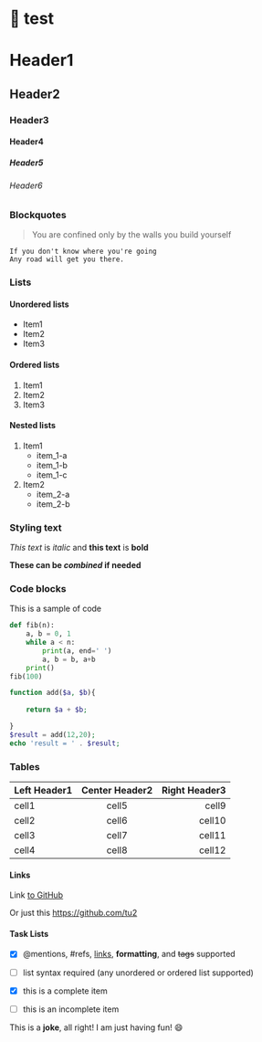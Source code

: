 :ledger: test
=======



# Header1
## Header2
### Header3
#### Header4
##### Header5
###### Header6


### Blockquotes

>You are confined only by the walls you build yourself

```
If you don't know where you're going
Any road will get you there.
```

### Lists
#### Unordered lists

* Item1
* Item2
* Item3

#### Ordered lists

1. Item1
2. Item2
3. Item3

#### Nested lists

1. Item1
	* item_1-a
	* item_1-b
	* item_1-c
2. Item2
	* item_2-a
	* item_2-b

### Styling text

_This text_ is *italic* and **this text** is **bold**

**These can be _combined_ if needed**

### Code blocks
This is a sample of code


```python
def fib(n):
	a, b = 0, 1
	while a < n:
		print(a, end=' ')
		a, b = b, a+b
	print()
fib(100)
```

```php
function add($a, $b){
	
	return $a + $b;

}
$result = add(12,20);
echo 'result = ' . $result;

```

### Tables

| Left Header1 | Center Header2 | Right Header3 |
| :----------- | :------------: | ------------: |
| cell1        | cell5          | cell9         |
| cell2        | cell6          | cell10        |
| cell3        | cell7          | cell11        |
| cell4        | cell8          | cell12        |

#### Links
Link [to GitHub](https://www.github.com)

Or just this https://github.com/tu2

#### Task Lists

- [x] @mentions, #refs, [links](), **formatting**, and <del>tags</del> supported
- [ ] list syntax required (any unordered or ordered list supported)
- [x] this is a complete item
- [ ] this is an incomplete item


This is a **joke**, all right!
I am just having fun! :smile:
